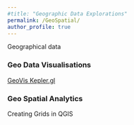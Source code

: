 ```yaml
---
#title: "Geographic Data Explorations"
permalink: /GeoSpatial/
author_profile: true
---  
```


Geographical data 

### Geo Data Visualisations 
[GeoVis Kepler.gl](https://ns3115neha.github.io/geovis/KeplerGeoSpatial/)  


### Geo Spatial Analytics 
Creating Grids in QGIS 
